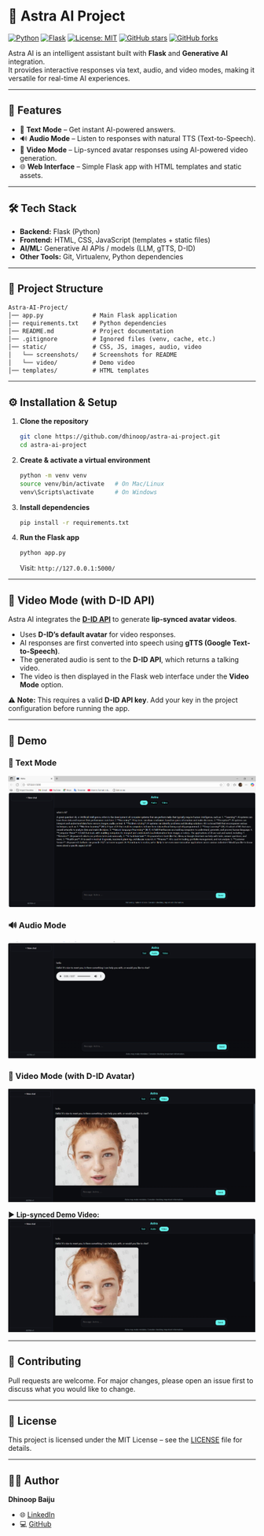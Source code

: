 # 🌙 Astra AI Project

[![Python](https://img.shields.io/badge/Python-3.9%2B-blue)](https://www.python.org/)
[![Flask](https://img.shields.io/badge/Flask-2.0+-green)](https://flask.palletsprojects.com/)
[![License: MIT](https://img.shields.io/badge/License-MIT-yellow.svg)](LICENSE)
[![GitHub stars](https://img.shields.io/github/stars/dhinoop/astra-ai-project?style=social)](https://github.com/dhinoop/astra-ai-project/stargazers)
[![GitHub forks](https://img.shields.io/github/forks/dhinoop/astra-ai-project?style=social)](https://github.com/dhinoop/astra-ai-project/network/members)

Astra AI is an intelligent assistant built with **Flask** and **Generative AI** integration.  
It provides interactive responses via text, audio, and video modes, making it versatile for real-time AI experiences.  

---

## 🚀 Features
- 📝 **Text Mode** – Get instant AI-powered answers.  
- 🔊 **Audio Mode** – Listen to responses with natural TTS (Text-to-Speech).  
- 🎥 **Video Mode** – Lip-synced avatar responses using AI-powered video generation.  
- 🌐 **Web Interface** – Simple Flask app with HTML templates and static assets.  

---

## 🛠️ Tech Stack
- **Backend:** Flask (Python)  
- **Frontend:** HTML, CSS, JavaScript (templates + static files)  
- **AI/ML:** Generative AI APIs / models (LLM, gTTS, D-ID)  
- **Other Tools:** Git, Virtualenv, Python dependencies  

---

## 📂 Project Structure
```
Astra-AI-Project/
│── app.py              # Main Flask application
│── requirements.txt    # Python dependencies
│── README.md           # Project documentation
│── .gitignore          # Ignored files (venv, cache, etc.)
│── static/             # CSS, JS, images, audio, video
│   └── screenshots/    # Screenshots for README
│   └── video/          # Demo video
│── templates/          # HTML templates
```

---

## ⚙️ Installation & Setup

1. **Clone the repository**
   ```bash
   git clone https://github.com/dhinoop/astra-ai-project.git
   cd astra-ai-project
   ```

2. **Create & activate a virtual environment**
   ```bash
   python -m venv venv
   source venv/bin/activate   # On Mac/Linux
   venv\Scripts\activate      # On Windows
   ```

3. **Install dependencies**
   ```bash
   pip install -r requirements.txt
   ```

4. **Run the Flask app**
   ```bash
   python app.py
   ```
   Visit: `http://127.0.0.1:5000/`

---

## 🎥 Video Mode (with D-ID API)

Astra AI integrates the **[D-ID API](https://www.d-id.com/)** to generate **lip-synced avatar videos**.  
- Uses **D-ID’s default avatar** for video responses.  
- AI responses are first converted into speech using **gTTS (Google Text-to-Speech)**.  
- The generated audio is sent to the **D-ID API**, which returns a talking video.  
- The video is then displayed in the Flask web interface under the **Video Mode** option.  

⚠️ **Note:** This requires a valid **D-ID API key**. Add your key in the project configuration before running the app.  

---

## 📸 Demo

### 📝 Text Mode  
![Text Mode](static/screenshots/text_mode.png)  

### 🔊 Audio Mode  
![Audio Mode](static/screenshots/audio_mode.png)  

### 🎥 Video Mode (with D-ID Avatar)  
![Video Mode](static/screenshots/video_mode.png)  

▶️ **Lip-synced Demo Video:**  
[![Watch the demo](static/screenshots/video_mode.png)](static/video/demo.mp4)  



---

## 🤝 Contributing
Pull requests are welcome. For major changes, please open an issue first to discuss what you would like to change.  

---

## 📜 License
This project is licensed under the MIT License – see the [LICENSE](LICENSE) file for details.  

---

## 👨‍💻 Author
**Dhinoop Baiju**  
- 🌐 [LinkedIn](https://linkedin.com/in/dhinoop-baiju)  
- 💻 [GitHub](https://github.com/dhinoop)  
